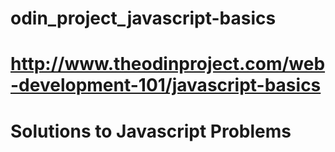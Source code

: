 # odin_project_javascript-basics
# http://www.theodinproject.com/web-development-101/javascript-basics
# Solutions to Javascript Problems 
